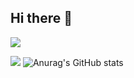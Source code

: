 ## Hi there 👋
<img src="https://capsule-render.vercel.app/api?type=waving&color=FF69B4&height=300&section=header&text=Welcome%20to%20NaYeon's%20GitHub%20👋&animation=twinkling&fontSize=52" />

<a href="https://hits.seeyoufarm.com"><img src="https://hits.seeyoufarm.com/api/count/incr/badge.svg?url=https%3A%2F%2Fwww.naver.com%2Fqkrskdus7979&count_bg=%23DF3B68&title_bg=%23000000&icon=gmail.svg&icon_color=%23DF3B68&title=EMAIL&edge_flat=false"/></a>
![Anurag's GitHub stats](https://github-readme-stats.vercel.app/api?username=qkrskdusdlqslek&show_icons=true&theme=radical)


<!--
**qkrskdusdlqslek/qkrskdusdlqslek** is a ✨ _special_ ✨ repository because its `README.md` (this file) appears on your GitHub profile.

Here are some ideas to get you started:

- 🔭 I’m currently working on ...
- 🌱 I’m currently learning ...
- 👯 I’m looking to collaborate on ...
- 🤔 I’m looking for help with ...
- 💬 Ask me about ...
- 📫 How to reach me: ...
- 😄 Pronouns: ...
- ⚡ Fun fact: ...
-->

